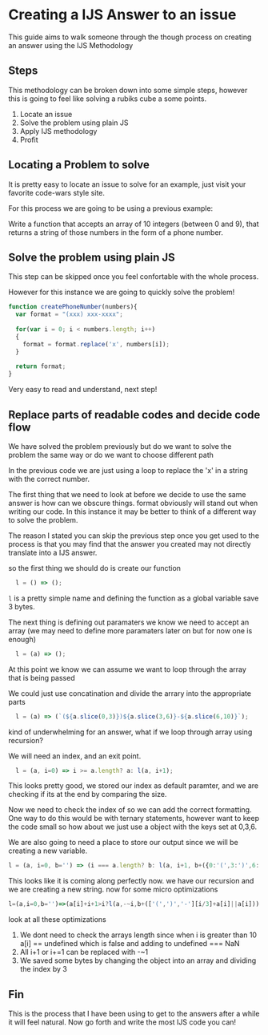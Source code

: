 # Creating a IJS Answer to an issue

This guide aims to walk someone through the though process on creating an answer using the IJS Methodology

## Steps

This methodology can be broken down into some simple steps, however this is going to feel like solving a rubiks cube a some points.

1. Locate an issue
2. Solve the problem using plain JS
3. Apply IJS methodology
4. Profit

## Locating a Problem to solve

It is pretty easy to locate an issue to solve for an example, just visit your favorite code-wars style site.

For this process we are going to be using a previous example:

Write a function that accepts an array of 10 integers (between 0 and 9), that returns a string of those numbers in the form of a phone number.

## Solve the problem using plain JS

This step can be skipped once you feel confortable with the whole process.

However for this instance we are going to quickly solve the problem!

```JavaScript
function createPhoneNumber(numbers){
  var format = "(xxx) xxx-xxxx";
  
  for(var i = 0; i < numbers.length; i++)
  {
    format = format.replace('x', numbers[i]);
  }
  
  return format;
}
```

Very easy to read and understand, next step!

## Replace parts of readable codes and decide code flow

We have solved the problem previously but do we want to solve the problem the same way or do we want to choose different path

In the previous code we are just using a loop to replace the 'x' in a string with the correct number. 

The first thing that we need to look at before we decide to use the same answer is how can we obscure things. format obviously will stand out when writing our code. In this instance it may be better to think of a different way to solve the problem.

The reason I stated you can skip the previous step once you get used to the process is that you may find that the answer you created may not directly translate into a IJS answer.

so the first thing we should do is create our function

```JavaScript
  l = () => ();
```

`l` is a pretty simple name and defining the function as a global variable save 3 bytes.

The next thing is defining out paramaters we know we need to accept an array (we may need to define more paramaters later on but for now one is enough)

```JavaScript
  l = (a) => ();
```

At this point we know we can assume we want to loop through the array that is being passed

We could just use concatination and divide the arrary into the appropriate parts

```JavaScript
  l = (a) => (`(${a.slice(0,3)})${a.slice(3,6)}-${a.slice(6,10)}`);
```

kind of underwhelming for an answer, what if we loop through array using recursion?

We will need an index, and an exit point.

```JavaScript
  l = (a, i=0) => i >= a.length? a: l(a, i+1);
```

This looks pretty good, we stored our index as default paramter, and we are checking if its at the end by comparing the size.

Now we need to check the index of so we can add the correct formatting. One way to do this would be with ternary statements, however want to keep the code small so how about we just use a object with the keys set at 0,3,6.

We are also going to need a place to store our output since we will be creating a new variable.


```JavaScript
l = (a, i=0, b='') => (i === a.length? b: l(a, i+1, b+({0:'(',3:')',6:'-'}[i]||'')+a[i]));
```

This looks like it is coming along perfectly now. we have our recursion and we are creating a new string. now for some micro optimizations

```JavaScript
l=(a,i=0,b='')=>(a[i]+i+1>i?l(a,-~i,b+(['(',')','-'][i/3]+a[i]||a[i])):b);
```

look at all these optimizations

1. We dont need to check the arrays length since when i is greater than 10 a[i] == undefined which is false and adding to undefined === NaN
2. All i+1 or i+=1 can be replaced with -~1
3. We saved some bytes by changing the object into an array and dividing the index by 3


## Fin

This is the process that I have been using to get to the answers after a while it will feel natural. Now go forth and write the most IJS code you can!

